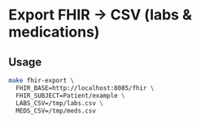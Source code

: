# Export FHIR → CSV (labs & medications)

## Usage
```bash
make fhir-export \
  FHIR_BASE=http://localhost:8085/fhir \
  FHIR_SUBJECT=Patient/example \
  LABS_CSV=/tmp/labs.csv \
  MEDS_CSV=/tmp/meds.csv
